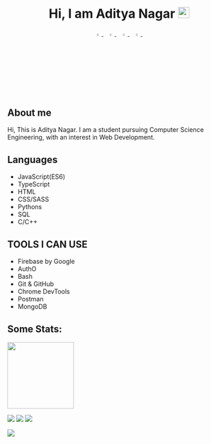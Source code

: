 <h1 align="center">Hi, <strong>I am Aditya Nagar</strong> <img src="https://media.giphy.com/media/hvRJCLFzcasrR4ia7z/giphy.gif" width="25px"></h1>
<p align="center">
  <a href="https://www.linkedin.com/in/aditya-nagar-b33876114/">
   <img src="https://img.icons8.com/color/48/000000/linkedin.png" width="3.5%"/>
    </a><span>&nbsp;</span>
  <a href="https://twitter.com/adityanagar_">
    <img src="https://img.icons8.com/color/48/000000/twitter.png" width="3.5%"/>
  </a><span>&nbsp;</span>
  <a href="mailto:mail.nagar.s.aditya@gmail.com">
    <img src="https://img.icons8.com/fluent/48/000000/gmail.png" width="3.5%"/>
  </a><span>&nbsp;</span>
  <a href="https://github.com/adityanagar10">
    <img src="https://img.icons8.com/fluent/48/000000/github.png" width="3.5%"/>
  </a><span>&nbsp;</span>
</p>

<h2 align="left">About me </h2>
Hi, This is Aditya Nagar. I am a student pursuing Computer Science Engineering, with an interest in Web Development.

<h2 align="left">Languages</h2>
<div align="left">
 <ul>
<li>JavaScript(ES6)</li>
<li>TypeScript </li>
<li>HTML</li>
<li>CSS/SASS</li>
<li>Pythons</li>
<li>SQL</li>
<li>C/C++</li>
</ul>
</div>

<h2> TOOLS I CAN USE </h2>
<ul>
<li>Firebase by Google</li>
  <li> AuthO </li>
<li> Bash </li>
<li> Git & GitHub </li>
<li> Chrome DevTools </li>
<li> Postman </li>
<li> MongoDB </li>
</ul>
  </div>

<h2 align="left">Some Stats: </h2>
<p align="left">
<a href="https://github.com/adityanagar10">
  <img height="150em" src="https://github-readme-stats-eight-theta.vercel.app/api?username=adityanagar10&show_icons=true&theme=monokai&include_all_commits=true&count_private=true"/>
  
</a>
</p>


![](https://github-profile-summary-cards.vercel.app/api/cards/profile-details?username=adityanagar10&theme=monokai) 
![](https://github-profile-summary-cards.vercel.app/api/cards/repos-per-language?username=adityanagar10&theme=monokai) 
![](https://github-profile-summary-cards.vercel.app/api/cards/most-commit-language?username=adityanagar10&theme=monokai)

![](https://komarev.com/ghpvc/?username=adityanagar10&color=blue)
